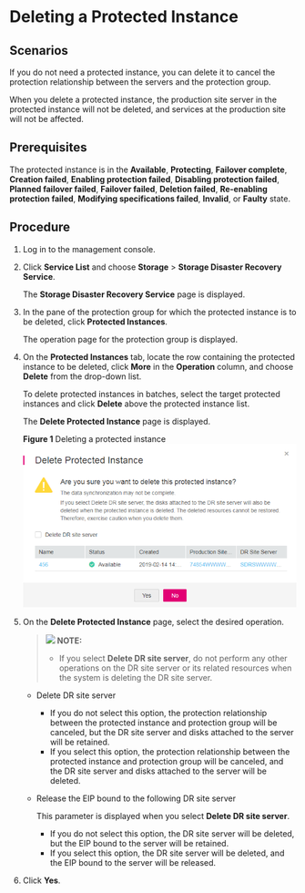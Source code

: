 # Deleting a Protected Instance<a name="sdrs_ug_pi_0002"></a>

## Scenarios<a name="section11558347360"></a>

If you do not need a protected instance, you can delete it to cancel the protection relationship between the servers and the protection group.

When you delete a protected instance, the production site server in the protected instance will not be deleted, and services at the production site will not be affected.

## **Prerequisites**<a name="section1815764912368"></a>

The protected instance is in the  **Available**,  **Protecting**,  **Failover complete**,  **Creation failed**,  **Enabling protection failed**,  **Disabling protection failed**,  **Planned failover failed**,  **Failover failed**,  **Deletion failed**,  **Re-enabling protection failed**,  **Modifying specifications failed**,  **Invalid**, or  **Faulty**  state.

## Procedure<a name="section686414381417"></a>

1.  Log in to the management console.
2.  Click  **Service List**  and choose  **Storage**  \>  **Storage Disaster Recovery Service**.

    The  **Storage Disaster Recovery Service**  page is displayed.

3.  In the pane of the protection group for which the protected instance is to be deleted, click  **Protected Instances**.

    The operation page for the protection group is displayed.

4.  On the  **Protected Instances**  tab, locate the row containing the protected instance to be deleted, click  **More**  in the  **Operation**  column, and choose  **Delete**  from the drop-down list.

    To delete protected instances in batches, select the target protected instances and click  **Delete**  above the protected instance list.

    The  **Delete Protected Instance**  page is displayed.

    **Figure  1**  Deleting a protected instance<a name="fig1963154181010"></a>  
    ![](figures/deleting-a-protected-instance.png "deleting-a-protected-instance")

5.  On the  **Delete Protected Instance**  page, select the desired operation.

    >![](/images/icon-note.gif) **NOTE:**   
    >-   If you select  **Delete DR site server**, do not perform any other operations on the DR site server or its related resources when the system is deleting the DR site server.  

    -   Delete DR site server
        -   If you do not select this option, the protection relationship between the protected instance and protection group will be canceled, but the DR site server and disks attached to the server will be retained.
        -   If you select this option, the protection relationship between the protected instance and protection group will be canceled, and the DR site server and disks attached to the server will be deleted.

    -   Release the EIP bound to the following DR site server

        This parameter is displayed when you select  **Delete DR site server**.

        -   If you do not select this option, the DR site server will be deleted, but the EIP bound to the server will be retained.
        -   If you select this option, the DR site server will be deleted, and the EIP bound to the server will be released.

6.  Click  **Yes**.

